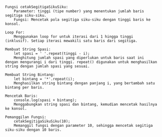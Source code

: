     Fungsi cetakSegitigaSikuSiku:
        Parameter: tinggi (tipe number) yang menentukan jumlah baris segitiga siku-siku.
        Fungsi: Mencetak pola segitiga siku-siku dengan tinggi baris ke konsol.

    Loop For:
        Menggunakan loop for untuk iterasi dari 1 hingga tinggi (inklusif). Setiap iterasi mewakili satu baris dari segitiga.

    Membuat String Spasi:
        let spasi = ' '.repeat(tinggi - i);
        Menghitung jumlah spasi yang diperlukan untuk baris saat ini dengan mengurangi i dari tinggi. repeat() digunakan untuk menghasilkan string dengan jumlah spasi yang sesuai.

    Membuat String Bintang:
        let bintang = '*'.repeat(i);
        Menghasilkan string bintang dengan panjang i, yang bertambah satu bintang per baris.

    Mencetak Baris:
        console.log(spasi + bintang);
        Menggabungkan string spasi dan bintang, kemudian mencetak hasilnya ke konsol.

    Pemanggilan Fungsi:
        cetakSegitigaSikuSiku(10);
        Memanggil fungsi dengan parameter 10, sehingga mencetak segitiga siku-siku dengan 10 baris.